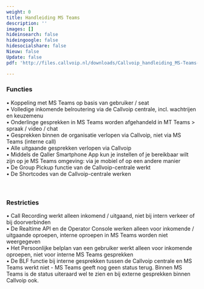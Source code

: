 ```yaml
---
weight: 0
title: Handleiding MS Teams
description: ''
images: []
hideinsearch: false
hideingoogle: false
hidesocialshare: false
Nieuw: false
Update: false
pdf: 'http://files.callvoip.nl/downloads/Callvoip_handleiding_MS-Teams-koppeling.pdf'

---
```

<h3>Functies</h3>
•	Koppeling met MS Teams op basis van gebruiker / seat<br>
•	Volledige inkomende belroutering via de Callvoip centrale, incl. wachtrijen en keuzemenu<br>
•	Onderlinge gesprekken in MS Teams worden afgehandeld in MT Teams > spraak / video / chat<br>
•	Gesprekken binnen de organisatie verlopen via Callvoip, niet via MS Teams (interne call)<br>
•	Alle uitgaande gesprekken verlopen via Callvoip<br>
•	Middels de Qaller Smartphone App kun je instellen of je bereikbaar wilt zijn op je MS Teams omgeving: via je mobiel of op een andere manier<br>
•	De Group Pickup functie van de Callvoip-centrale werkt<br>
•	De Shortcodes van de Callvoip-centrale werken<br>
<br><br>
<h3>Restricties</h3>
•	Call Recording werkt alleen inkomend / uitgaand, niet bij intern verkeer of bij doorverbinden<br>
•	De Realtime API en de Operator Console werken alleen voor inkomende / uitgaande oproepen, interne oproepen in MS Teams worden niet weergegeven<br>
•	Het Persoonlijke belplan van een gebruiker werkt alleen voor inkomende oproepen, niet voor interne MS Teams gesprekken<br>
•	De BLF functie bij interne gesprekken tussen de Callvoip centrale en MS Teams werkt niet - MS Teams geeft nog geen status terug. Binnen MS Teams is de status uiteraard wel te zien en bij externe gesprekken binnen Callvoip ook.
